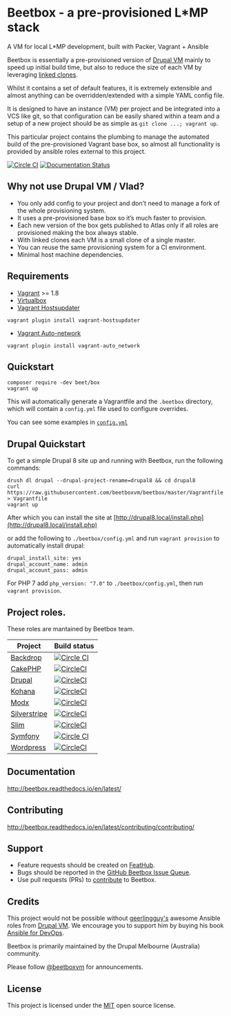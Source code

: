 # Beetbox - a pre-provisioned L*MP stack

A VM for local L*MP development, built with Packer, Vagrant + Ansible

Beetbox is essentially a pre-provisioned version of [Drupal VM](http://www.drupalvm.com/) mainly to speed up initial build time, but also to reduce the size of each VM by leveraging [linked clones](https://www.hashicorp.com/blog/vagrant-1-8.html).

Whilst it contains a set of default features, it is extremely extensible and almost anything can be overridden/extended with a simple YAML config file.

It is designed to have an instance (VM) per project and be integrated into a VCS like git, so that configuration can be easily shared within a team and a setup of a new project should be as simple as `git clone ...; vagrant up`.

This particular project contains the plumbing to manage the automated build of the pre-provisioned Vagrant base box, so almost all functionality is provided by ansible roles external to this project.

[![Circle CI](https://circleci.com/gh/beetboxvm/beetbox.svg?style=shield)](https://circleci.com/gh/beetboxvm/beetbox) [![Documentation Status](https://readthedocs.org/projects/beetbox/badge/?version=stable)](http://beetbox.readthedocs.org/en/stable/?badge=stable)

## Why not use Drupal VM / Vlad?

* You only add config to your project and don't need to manage a fork of the whole provisioning system.
* It uses a pre-provisioned base box so it’s much faster to provision.
* Each new version of the box gets published to Atlas only if all roles are provisioned making the box always stable.
* With linked clones each VM is a small clone of a single master.
* You can reuse the same provisioning system for a CI environment.
* Minimal host machine dependencies.

## Requirements

* [Vagrant](https://www.vagrantup.com/) >= 1.8
* [Virtualbox](https://www.virtualbox.org/)
* [Vagrant Hostsupdater](https://github.com/cogitatio/vagrant-hostsupdater)
```
vagrant plugin install vagrant-hostsupdater
```
* [Vagrant Auto-network](https://github.com/oscar-stack/vagrant-auto_network)
```
vagrant plugin install vagrant-auto_network
```

## Quickstart

```
composer require -dev beet/box
vagrant up
```

This will automatically generate a Vagrantfile and the `.beetbox` directory, which will contain a `config.yml` file used to configure overrides.

You can see some examples in [`config.yml`](https://github.com/beetboxvm/beetbox/blob/master/.beetbox/config.yml)

## Drupal Quickstart

To get a simple Drupal 8 site up and running with Beetbox, run the following commands:

```
drush dl drupal --drupal-project-rename=drupal8 && cd drupal8
curl https://raw.githubusercontent.com/beetboxvm/beetbox/master/Vagrantfile > Vagrantfile
vagrant up
```

After which you can install the site at [http://drupal8.local/install.php](http://drupal8.local/install.php)

or add the following to `./beetbox/config.yml` and run `vagrant provision` to automatically install drupal:

```
drupal_install_site: yes
drupal_account_name: admin
drupal_account_pass: admin
```

For PHP 7 add `php_version: "7.0"` to `./beetbox/config.yml`, then run `vagrant provision`.

## Project roles.

These roles are mantained by Beetbox team.

| Project | Build status |
| --- | --- |
| [Backdrop](https://github.com/beetboxvm/ansible-role-beetbox-backdrop) | [![Circle CI](https://circleci.com/gh/beetboxvm/ansible-role-beetbox-backdrop.svg?style=shield)](https://circleci.com/gh/beetboxvm/ansible-role-beetbox-backdrop) |
| [CakePHP](https://github.com/beetboxvm/ansible-role-beetbox-cakephp) | [![CircleCI](https://circleci.com/gh/beetboxvm/ansible-role-beetbox-cakephp.svg?style=shield)](https://circleci.com/gh/beetboxvm/ansible-role-beetbox-cakephp) |
| [Drupal](https://github.com/beetboxvm/ansible-role-beetbox-drupal) | [![CircleCI](https://circleci.com/gh/beetboxvm/ansible-role-beetbox-drupal.svg?style=shield)](https://circleci.com/gh/beetboxvm/ansible-role-beetbox-drupal) |
| [Kohana](https://github.com/beetboxvm/ansible-role-beetbox-kohana) | [![CircleCI](https://circleci.com/gh/beetboxvm/ansible-role-beetbox-kohana.svg?style=shield)](https://circleci.com/gh/beetboxvm/ansible-role-beetbox-kohana) |
| [Modx](https://github.com/beetboxvm/ansible-role-beetbox-modx) | [![CircleCI](https://circleci.com/gh/beetboxvm/ansible-role-beetbox-modx.svg?style=shield)](https://circleci.com/gh/beetboxvm/ansible-role-beetbox-modx) |
| [Silverstripe](https://github.com/beetboxvm/ansible-role-beetbox-silverstripe) | [![CircleCI](https://circleci.com/gh/beetboxvm/ansible-role-beetbox-silverstripe.svg?style=shield)](https://circleci.com/gh/beetboxvm/ansible-role-beetbox-silverstripe) |
| [Slim](https://github.com/beetboxvm/ansible-role-beetbox-slim) | [![CircleCI](https://circleci.com/gh/beetboxvm/ansible-role-beetbox-slim.svg?style=shield)](https://circleci.com/gh/beetboxvm/ansible-role-beetbox-slim) |
| [Symfony](https://github.com/beetboxvm/ansible-role-beetbox-symfony) | [![Circle CI](https://circleci.com/gh/beetboxvm/ansible-role-beetbox-symfony.svg?style=shield)](https://circleci.com/gh/beetboxvm/ansible-role-beetbox-symfony) |
| [Wordpress](https://github.com/beetboxvm/ansible-role-beetbox-wordpress) | [![CircleCI](https://circleci.com/gh/beetboxvm/ansible-role-beetbox-wordpress.svg?style=shield)](https://circleci.com/gh/beetboxvm/ansible-role-beetbox-wordpress) |

## Documentation

http://beetbox.readthedocs.io/en/latest/

## Contributing

http://beetbox.readthedocs.io/en/latest/contributing/contributing/

## Support

* Feature requests should be created on [FeatHub](http://feathub.com/beetboxvm/beetbox).
* Bugs should be reported in the [GitHub Beetbox Issue Queue](https://github.com/beetboxvm/beetbox/issues).
* Use pull requests (PRs) to [contribute](http://beetbox.readthedocs.io/en/latest/contributing/contributing/) to Beetbox.

## Credits
This project would not be possible without [geerlingguy's](https://github.com/geerlingguy) awesome Ansible roles from [Drupal VM](https://github.com/geerlingguy/drupal-vm).
We encourage you to support him by buying his book [Ansible for DevOps](http://ansiblefordevops.com/).

Beetbox is primarily maintained by the Drupal Melbourne (Australia) community.

Please follow [@beetboxvm](https://twitter.com/beetboxvm) for announcements.

## License

This project is licensed under the [MIT](https://opensource.org/licenses/MIT) open source license.
